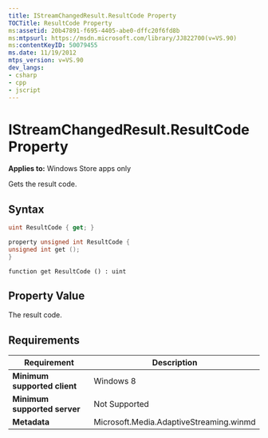 ```yaml
---
title: IStreamChangedResult.ResultCode Property
TOCTitle: ResultCode Property
ms:assetid: 20b47891-f695-4405-abe0-dffc20f6fd8b
ms:mtpsurl: https://msdn.microsoft.com/library/JJ822700(v=VS.90)
ms:contentKeyID: 50079455
ms.date: 11/19/2012
mtps_version: v=VS.90
dev_langs:
- csharp
- cpp
- jscript
---
```


# IStreamChangedResult.ResultCode Property

**Applies to:** Windows Store apps only

Gets the result code.

## Syntax

```csharp
uint ResultCode { get; }
```

```cpp
property unsigned int ResultCode {
unsigned int get ();
}
```

```jscript
function get ResultCode () : uint
```

## Property Value

The result code.

## Requirements

|Requirement|Description|
|--- |--- |
|**Minimum supported client**|Windows 8|
|**Minimum supported server**|Not Supported|
|**Metadata**|Microsoft.Media.AdaptiveStreaming.winmd|
